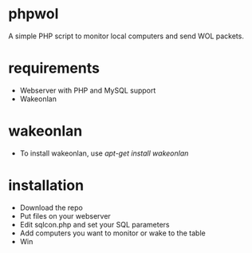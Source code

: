 # phpwol
A simple PHP script to monitor local computers and send WOL packets.

# requirements
* Webserver with PHP and MySQL support
* Wakeonlan

# wakeonlan
* To install wakeonlan, use *apt-get install wakeonlan*

# installation
* Download the repo
* Put files on your webserver
* Edit sqlcon.php and set your SQL parameters
* Add computers you want to monitor or wake to the table
* Win
